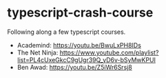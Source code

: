 # typescript-crash-course

Following along a few typescript courses.

- Academind: https://youtu.be/BwuLxPH8IDs
- The Net Ninja: https://www.youtube.com/playlist?list=PL4cUxeGkcC9gUgr39Q_yD6v-bSyMwKPUI
- Ben Awad: https://youtu.be/Z5iWr6Srsj8
